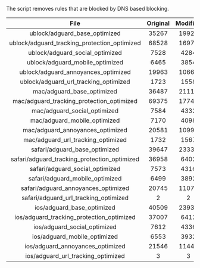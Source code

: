 The script removes rules that are blocked by DNS based blocking.


| File | Original | Modified |
|:----:|:-----:|:-----:|
| ublock/adguard_base_optimized | 35267 | 19922 |
| ublock/adguard_tracking_protection_optimized | 68528 | 16976 |
| ublock/adguard_social_optimized | 7528 | 4284 |
| ublock/adguard_mobile_optimized | 6465 | 3854 |
| ublock/adguard_annoyances_optimized | 19963 | 10667 |
| ublock/adguard_url_tracking_optimized | 1723 | 1558 |
| mac/adguard_base_optimized | 36487 | 21119 |
| mac/adguard_tracking_protection_optimized | 69375 | 17749 |
| mac/adguard_social_optimized | 7584 | 4332 |
| mac/adguard_mobile_optimized | 7170 | 4098 |
| mac/adguard_annoyances_optimized | 20581 | 10996 |
| mac/adguard_url_tracking_optimized | 1732 | 1567 |
| safari/adguard_base_optimized | 39647 | 23339 |
| safari/adguard_tracking_protection_optimized | 36958 | 6402 |
| safari/adguard_social_optimized | 7573 | 4316 |
| safari/adguard_mobile_optimized | 6499 | 3892 |
| safari/adguard_annoyances_optimized | 20745 | 11076 |
| safari/adguard_url_tracking_optimized | 2 | 2 |
| ios/adguard_base_optimized | 40509 | 23935 |
| ios/adguard_tracking_protection_optimized | 37007 | 6412 |
| ios/adguard_social_optimized | 7612 | 4336 |
| ios/adguard_mobile_optimized | 6553 | 3932 |
| ios/adguard_annoyances_optimized | 21546 | 11449 |
| ios/adguard_url_tracking_optimized | 3 | 3 |